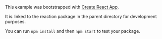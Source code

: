 This example was bootstrapped with [Create React App](https://github.com/facebook/create-react-app).

It is linked to the reaction package in the parent directory for development purposes.

You can run `npm install` and then `npm start` to test your package.
